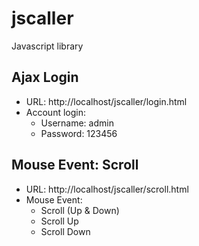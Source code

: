# jscaller
Javascript library

## Ajax Login

- URL: http://localhost/jscaller/login.html
- Account login:
    + Username: admin
    + Password: 123456

## Mouse Event: Scroll

- URL: http://localhost/jscaller/scroll.html
- Mouse Event:
    + Scroll (Up & Down)
    + Scroll Up
    + Scroll Down